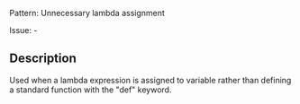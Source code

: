 Pattern: Unnecessary lambda assignment

Issue: -

## Description

Used when a lambda expression is assigned to variable rather than defining a standard function with the "def" keyword.
